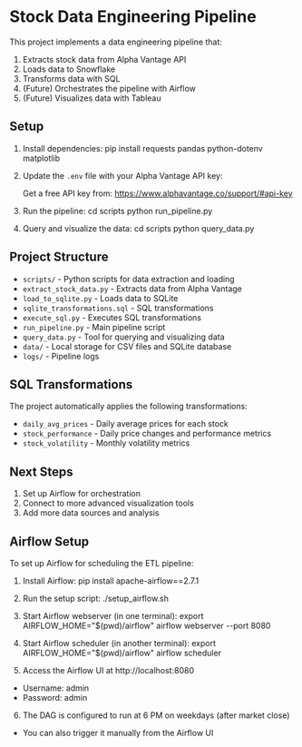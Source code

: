 # Stock Data Engineering Pipeline

This project implements a data engineering pipeline that:
1. Extracts stock data from Alpha Vantage API
2. Loads data to Snowflake
3. Transforms data with SQL
4. (Future) Orchestrates the pipeline with Airflow
5. (Future) Visualizes data with Tableau

## Setup

1. Install dependencies:
    pip install requests pandas python-dotenv matplotlib

2. Update the `.env` file with your Alpha Vantage API key:

    Get a free API key from: https://www.alphavantage.co/support/#api-key

3. Run the pipeline:
    cd scripts
    python run_pipeline.py

4. Query and visualize the data:
    cd scripts
    python query_data.py

## Project Structure

- `scripts/` - Python scripts for data extraction and loading
- `extract_stock_data.py` - Extracts data from Alpha Vantage
- `load_to_sqlite.py` - Loads data to SQLite
- `sqlite_transformations.sql` - SQL transformations
- `execute_sql.py` - Executes SQL transformations
- `run_pipeline.py` - Main pipeline script
- `query_data.py` - Tool for querying and visualizing data
- `data/` - Local storage for CSV files and SQLite database
- `logs/` - Pipeline logs

## SQL Transformations

The project automatically applies the following transformations:
- `daily_avg_prices` - Daily average prices for each stock
- `stock_performance` - Daily price changes and performance metrics
- `stock_volatility` - Monthly volatility metrics

## Next Steps

1. Set up Airflow for orchestration
2. Connect to more advanced visualization tools
3. Add more data sources and analysis

## Airflow Setup

To set up Airflow for scheduling the ETL pipeline:

1. Install Airflow:
    pip install apache-airflow==2.7.1

2. Run the setup script:
    ./setup_airflow.sh

3. Start Airflow webserver (in one terminal):
    export AIRFLOW_HOME="$(pwd)/airflow"
    airflow webserver --port 8080

4. Start Airflow scheduler (in another terminal):
    export AIRFLOW_HOME="$(pwd)/airflow"
    airflow scheduler

5. Access the Airflow UI at http://localhost:8080
- Username: admin
- Password: admin

6. The DAG is configured to run at 6 PM on weekdays (after market close)
- You can also trigger it manually from the Airflow UI